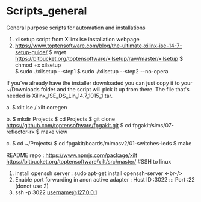 # Scripts_general
General purpose scripts for automation and installations
1. xilsetup script from Xilinx ise installation webpage
2. 
      https://www.toptensoftware.com/blog/the-ultimate-xilinx-ise-14-7-setup-guide/
      $ wget https://bitbucket.org/toptensoftware/xilsetup/raw/master/xilsetup
      $ chmod +x xilsetup      
      $ sudo ./xilsetup --step1
      $ sudo ./xilsetup --step2 --no-opera
      
 If you've already have the installer downloaded you can just copy it to your ~/Downloads folder and the script will pick it up from there.  The file that's needed is Xilinx_ISE_DS_Lin_14.7_1015_1.tar.

a. $ xilt ise  / xilt coregen

b. $ mkdir Projects
$ cd Projects
$ git clone https://github.com/toptensoftware/fpgakit.git
$ cd fpgakit/sims/07-reflector-rx
$ make view

c.
$ cd ~/Projects/
$ cd fpgakit/boards/mimasv2/01-switches-leds
$ make


README repo : https://www.npmjs.com/package/xilt
            https://bitbucket.org/toptensoftware/xilt/src/master/
#SSH to linux
1. install openssh server  : sudo apt-get install openssh-server <-br-/>
2. Enable port forwarding in anon active adapter : Host ID :3022 ::: Port :22 (donot use 2)
3. ssh -p 3022 username@127.0.0.1
